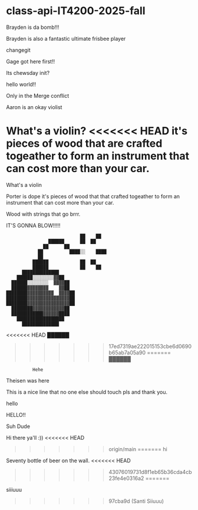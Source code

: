 # class-api-IT4200-2025-fall

Brayden is da bomb!!!

Brayden is also a fantastic ultimate frisbee player

changegit

Gage got here first!!

Its chewsday init?

hello world!!

Only in the Merge conflict

Aaron is an okay violist

What's a violin?
<<<<<<< HEAD
it's pieces of wood that are crafted togeather to form an instrument that can cost more than your car.
=======

What's a violin


Porter is dope
it's pieces of wood that that crafted togeather to form an instrument that can cost more than your car.

Wood with strings that go brrr.

IT'S GONNA BLOW!!!!!                                              
                                              
                                ██    ██      
                    ██████      ██  ██        
                  ██      ██                  
                ██          ████░░    ████    
                ██                            
              ██████            ██  ██        
              ██████            ██    ██      
          ██████████████                      
        ██████░░░░░░░░▓▓██                    
      ██████░░░░░░░░  ▓▓▓▓██                  
      ██████▓▓▓▓▓▓▓▓    ▓▓██                  
    ████████▓▓▓▓▓▓▓▓▓▓  ▓▓▓▓██              
    ████████▓▓▓▓▓▓▓▓▓▓▓▓▓▓▓▓██                
    ████████▓▓▓▓▓▓▓▓▓▓▓▓▓▓▓▓██                
      ████████▓▓▓▓▓▓▓▓▓▓▓▓██                  
      ████████████▓▓▓▓▓▓████                  
        ██████████████████                    
          ██████████████                      
<<<<<<< HEAD
              ██████                          
>>>>>>> 17ed7319ae222015153cbe6d0690b65ab7a05a90
=======
              ██████ 

              Hehe                         

Theisen was here

This is a nice line that no one else should touch pls and thank you.


hello

HELLO!!

Suh Dude

Hi there ya'll :))
<<<<<<< HEAD
>>>>>>> origin/main
=======
hi




Seventy bottle of beer on the wall.
<<<<<<< HEAD
>>>>>>> 43076019731d8f1eb65b36cda4cb23fe4e0316a2
=======

siiiuuu
>>>>>>> 97cba9d (Santi Siiuuu)
